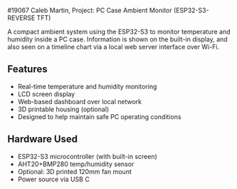 #19067 Caleb Martin, Project: PC Case Ambient Monitor (ESP32-S3-REVERSE TFT)

A compact ambient system using the ESP32-S3 to monitor temperature and humidity inside a PC case. Information is shown on the built-in display, and also seen on a timeline chart via a local web server interface over Wi-Fi.

## Features

- Real-time temperature and humidity monitoring
- LCD screen display
- Web-based dashboard over local network
- 3D printable housing (optional)
- Designed to help maintain safe PC operating conditions

## Hardware Used

- ESP32-S3 microcontroller (with built-in screen)
- AHT20+BMP280 temp/humidity sensor
- Optional: 3D printed 120mm fan mount
- Power source via USB C



